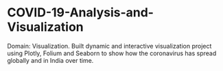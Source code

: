 # COVID-19-Analysis-and-Visualization
Domain: Visualization. Built dynamic and interactive visualization project using Plotly, Folium and Seaborn to show how the coronavirus has spread globally and in India over time.
